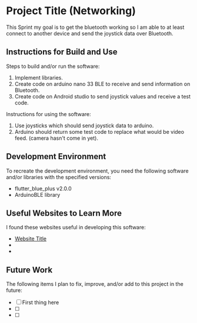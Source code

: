 # Project Title (Networking)

This Sprint my goal is to get the bluetooth working so I am able to at least connect to 
another device and send the joystick data over Bluetooth.


## Instructions for Build and Use

Steps to build and/or run the software:

1. Implement libraries.
2. Create code on arduino nano 33 BLE to receive and send information on Bluetooth.
3. Create code on Android studio to send joystick values and receive a test code.

Instructions for using the software:

1. Use joysticks which should send joystick data to arduino.
2. Arduino should return some test code to replace what would be video feed. 
   (camera hasn't come in yet).

## Development Environment

To recreate the development environment, you need the following software and/or libraries with the specified versions:

* flutter_blue_plus v2.0.0
* ArduinoBLE library

## Useful Websites to Learn More

I found these websites useful in developing this software:

* [Website Title](Link)
*
*

## Future Work

The following items I plan to fix, improve, and/or add to this project in the future:

* [ ] First thing here
* [ ]
* [ ]